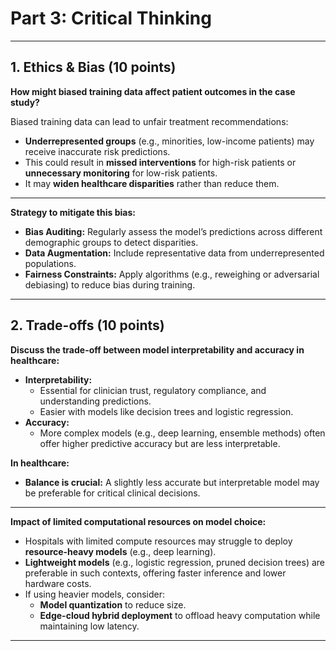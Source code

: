# Part 3: Critical Thinking

---

## 1. Ethics & Bias (10 points)

**How might biased training data affect patient outcomes in the case study?**

Biased training data can lead to unfair treatment recommendations:
- **Underrepresented groups** (e.g., minorities, low-income patients) may receive inaccurate risk predictions.
- This could result in **missed interventions** for high-risk patients or **unnecessary monitoring** for low-risk patients.
- It may **widen healthcare disparities** rather than reduce them.

---

**Strategy to mitigate this bias:**

- **Bias Auditing:** Regularly assess the model’s predictions across different demographic groups to detect disparities.
- **Data Augmentation:** Include representative data from underrepresented populations.
- **Fairness Constraints:** Apply algorithms (e.g., reweighing or adversarial debiasing) to reduce bias during training.

---

## 2. Trade-offs (10 points)

**Discuss the trade-off between model interpretability and accuracy in healthcare:**

- **Interpretability:**
  - Essential for clinician trust, regulatory compliance, and understanding predictions.
  - Easier with models like decision trees and logistic regression.
- **Accuracy:**
  - More complex models (e.g., deep learning, ensemble methods) often offer higher predictive accuracy but are less interpretable.

**In healthcare:**
- **Balance is crucial:** A slightly less accurate but interpretable model may be preferable for critical clinical decisions.

---

**Impact of limited computational resources on model choice:**

- Hospitals with limited compute resources may struggle to deploy **resource-heavy models** (e.g., deep learning).
- **Lightweight models** (e.g., logistic regression, pruned decision trees) are preferable in such contexts, offering faster inference and lower hardware costs.
- If using heavier models, consider:
  - **Model quantization** to reduce size.
  - **Edge-cloud hybrid deployment** to offload heavy computation while maintaining low latency.

---



